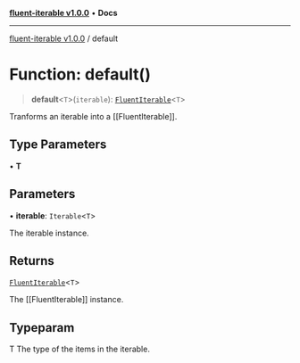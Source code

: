 [**fluent-iterable v1.0.0**](../README.md) • **Docs**

***

[fluent-iterable v1.0.0](../README.md) / default

# Function: default()

> **default**\<`T`\>(`iterable`): [`FluentIterable`](../interfaces/FluentIterable.md)\<`T`\>

Tranforms an iterable into a [[FluentIterable]].

## Type Parameters

• **T**

## Parameters

• **iterable**: `Iterable`\<`T`\>

The iterable instance.

## Returns

[`FluentIterable`](../interfaces/FluentIterable.md)\<`T`\>

The [[FluentIterable]] instance.

## Typeparam

T The type of the items in the iterable.
